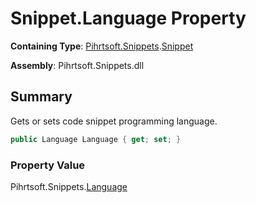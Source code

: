 # Snippet\.Language Property

**Containing Type**: [Pihrtsoft.Snippets](../../README.md)\.[Snippet](../README.md)

**Assembly**: Pihrtsoft\.Snippets\.dll

## Summary

Gets or sets code snippet programming language\.

```csharp
public Language Language { get; set; }
```

### Property Value

Pihrtsoft\.Snippets\.[Language](../../Language/README.md)

